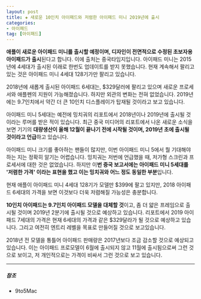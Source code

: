 ```yaml
---  
layout: post  
title: ✚ 새로운 10인치 아이패드와 저렴한 아이패드 미니 2019년에 출시
categories:
- 아이패드
tag: [아이패드]
---  
```

<p class="drop-korean">
<b>애플이 새로운 아이패드 미니를 출시할 예정이며, 디자인이 전면적으로 수정된 초보자용 아이패드가 출시</b>된다고 합니다. 이에 출처는 중국타임지입니다. 아이패드 미니는 2015년에 4세대가 출시된 이래로 한번도 업데이트를 받지 못했습니다. 현재 계속해서 팔리고 있는 것은 아이패드 미니 4세대 128기가만 팔리고 있습니다.
</p>

2018년에 새롭게 출시된 아이패드 6세대는, $329달러에 팔리고 있으며 새로운 프로세서와 애플펜의 지원이 가능해졌습니다. 하지만 외관의 변화는 전혀 없었습니다. 2019년에는 9.7인치에서 약간 더 큰 10인치 디스플레이가 탑재될 것이라고 보고 있습니다.

아이패드 미니 5세대는 예전에 밍치궈의 리포트에서 2018년이나 2019년에 출시될 것이라는 루머를 받은 적이 있습니다. 최근 중국 미디어의 리포트에서 나온 새로운 소식을 보면 기기의 **대량생산이 올해 12월이 끝나기 전에 시작될 것이며, 2019년 초에 출시될 것이라고 언급**하고 있습니다.

아이패드 미니 크기를 좋아하는 팬들이 많지만, 이번 아이패드 미니 5에서 뭘 기대해야하는 지는 정확히 알기는 어렵습니다. 밍치궈는 저번에 언급했을 때, 저가형 스크린과 프로세서에 대한 것은 없었습니다. 하지만 이**번 중국 보고서에는 아이패드 미니 5세대를 '저렴한 가격' 이라는 표현을 했고 이는 밍치궈와 어느 정도 동일한 부분**입니다.

현재 애플이 아이패드 미니 4세대 128기가 모델만 $399에 팔고 있지만, 2018 아이패드 6세대의 가격을 보면 이것보다 더욱 저렴해질 가능성은 충분합니다.

**10인치 아이패드는 9.7인치 아이패드 모델을 대체할 것**이고, 좀 더 얇은 프레임으로 출시될 것이며 2019년 2분기에 출시될 것으로 예상하고 있습니다. 리포트에서 2019 아이패드 7세대의 가격은 현재 6세대의 가격과 같은 $329달라가 될 것으로 예상하고 있습니다. 그리고 여전히 엔트리 레벨을 목표로 만들어질 것으로 보고있습니다.

2018년 전 모델을 통틀어 아이패드 판매량은 2017년보다 조금 감소할 것으로 예상되고 있습니다. 이는 아이패드 프로모델이 6월에 출시되지 않고 11월에 출시됨으로써 그런 것으로 보이고, 저 개인적으로는 가격이 비싸서 그런 것으로 보고 있습니다.

---
##### 참조
* 9to5Mac

